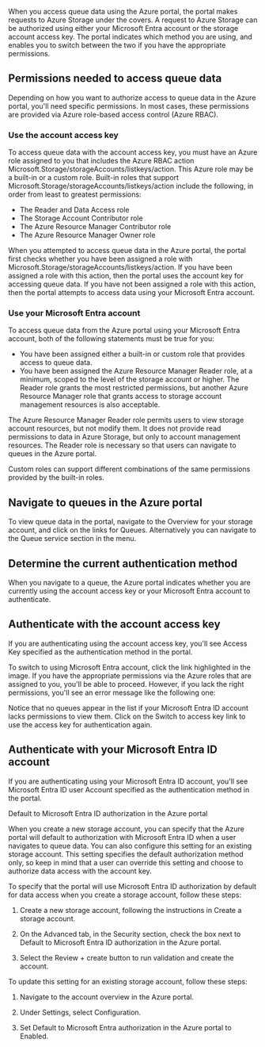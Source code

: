 When you access queue data using the Azure portal, the portal makes requests to Azure Storage under the covers. A request to Azure Storage can be authorized using either your Microsoft Entra account or the storage account access key. The portal indicates which method you are using, and enables you to switch between the two if you have the appropriate permissions.

## Permissions needed to access queue data

Depending on how you want to authorize access to queue data in the Azure portal, you'll need specific permissions. In most cases, these permissions are provided via Azure role-based access control (Azure RBAC).

### Use the account access key

To access queue data with the account access key, you must have an Azure role assigned to you that includes the Azure RBAC action Microsoft.Storage/storageAccounts/listkeys/action. This Azure role may be a built-in or a custom role. Built-in roles that support Microsoft.Storage/storageAccounts/listkeys/action include the following, in order from least to greatest permissions:

 -  The Reader and Data Access role<br>
 -  The Storage Account Contributor role
 -  The Azure Resource Manager Contributor role
 -  The Azure Resource Manager Owner role

When you attempted to access queue data in the Azure portal, the portal first checks whether you have been assigned a role with Microsoft.Storage/storageAccounts/listkeys/action. If you have been assigned a role with this action, then the portal uses the account key for accessing queue data. If you have not been assigned a role with this action, then the portal attempts to access data using your Microsoft Entra account.

### Use your Microsoft Entra account

To access queue data from the Azure portal using your Microsoft Entra account, both of the following statements must be true for you:

 -  You have been assigned either a built-in or custom role that provides access to queue data.<br>
 -  You have been assigned the Azure Resource Manager Reader role, at a minimum, scoped to the level of the storage account or higher. The Reader role grants the most restricted permissions, but another Azure Resource Manager role that grants access to storage account management resources is also acceptable.

The Azure Resource Manager Reader role permits users to view storage account resources, but not modify them. It does not provide read permissions to data in Azure Storage, but only to account management resources. The Reader role is necessary so that users can navigate to queues in the Azure portal.

Custom roles can support different combinations of the same permissions provided by the built-in roles.

## Navigate to queues in the Azure portal

To view queue data in the portal, navigate to the Overview for your storage account, and click on the links for Queues. Alternatively you can navigate to the Queue service section in the menu.

## Determine the current authentication method

When you navigate to a queue, the Azure portal indicates whether you are currently using the account access key or your Microsoft Entra account to authenticate.

## Authenticate with the account access key

If you are authenticating using the account access key, you'll see Access Key specified as the authentication method in the portal.

To switch to using Microsoft Entra account, click the link highlighted in the image. If you have the appropriate permissions via the Azure roles that are assigned to you, you'll be able to proceed. However, if you lack the right permissions, you'll see an error message like the following one:<br>

Notice that no queues appear in the list if your Microsoft Entra ID account lacks permissions to view them. Click on the Switch to access key link to use the access key for authentication again.<br>

## Authenticate with your Microsoft Entra ID account

If you are authenticating using your Microsoft Entra ID account, you'll see Microsoft Entra ID user Account specified as the authentication method in the portal.

Default to Microsoft Entra ID authorization in the Azure portal<br>

When you create a new storage account, you can specify that the Azure portal will default to authorization with Microsoft Entra ID when a user navigates to queue data. You can also configure this setting for an existing storage account. This setting specifies the default authorization method only, so keep in mind that a user can override this setting and choose to authorize data access with the account key.

To specify that the portal will use Microsoft Entra ID authorization by default for data access when you create a storage account, follow these steps:<br>

1. Create a new storage account, following the instructions in Create a storage account.<br>

2. On the Advanced tab, in the Security section, check the box next to Default to Microsoft Entra ID authorization in the Azure portal.

3. Select the Review + create button to run validation and create the account.

To update this setting for an existing storage account, follow these steps:<br>

1. Navigate to the account overview in the Azure portal.<br>

2. Under Settings, select Configuration.<br>

3. Set Default to Microsoft Entra authorization in the Azure portal to Enabled.
